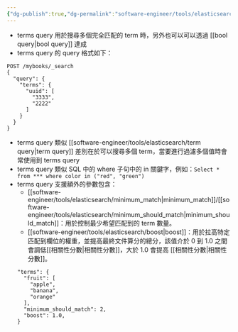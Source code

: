 ```yaml
---
{"dg-publish":true,"dg-permalink":"software-engineer/tools/elasticsearch/terms query","permalink":"/software-engineer/tools/elasticsearch/terms query/"}
---
```


- terms query 用於搜尋多個完全匹配的 term 時，另外也可以可以透過 [[bool query\|bool query]] 達成
- terms query 的 query 格式如下：
```
POST /mybooks/_search
{
  "query": {
    "terms": {
	  "uuid": [
	    "3333",
		"2222"
	  ]
	}
  }
}
```
- terms query 類似 [[software-engineer/tools/elasticsearch/term query\|term query]] 差別在於可以搜尋多個 term，當要進行過濾多個值時會常使用到 terms query
- terms query 類似 SQL 中的 where 子句中的 in 關鍵字，例如：`Select * from *** where color in ("red", "green")`
- terms query 支援額外的參數包含：
	- [[software-engineer/tools/elasticsearch/minimum_match\|minimum_match]]/[[software-engineer/tools/elasticsearch/minimum_should_match\|minimum_should_match]]：用於控制最少希望匹配到的 term 數量。
	- [[software-engineer/tools/elasticsearch/boost\|boost]]：用於拉高特定匹配到欄位的權重，並提高最終文件算分的總分，該值介於 0 到 1.0 之間會調低[[相關性分數\|相關性分數]]，大於 1.0 會提高 [[相關性分數\|相關性分數]]。
	```
	"terms": {
	  "fruit": [
	    "apple",
		"banana",
		"orange"
	  ],
	  "minimum_should_match": 2,
	  "boost": 1.0,
	}
	```